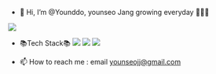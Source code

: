 - 👋 Hi, I’m @Younddo, younseo Jang
growing everyday 🌱🌱🌼
<!-- <img src="https://img.shields.io/badge/이름-색상코드?style=flat-square&logo=로고명&logoColor=로고색"/>
<a href="링크"><img src="위에있는뱃지코드"/></a> -->

<a href="https://velog.io/@younseo1016"><img src="https://img.shields.io/badge/Velog-20C997?style=flat-square&logo=velog&logoColor=white"/></a>

- 📚Tech Stack📚
<img src="https://img.shields.io/badge/Spring-6DB33F?style=flat-square&logo=spring&logoColor=black"/> <img src="https://img.shields.io/badge/SpringBoot-6DB33F?style=flat-square&logo=springboot&logoColor=black"/> <img src="https://img.shields.io/badge/github-181717?style=flat-square&logo=github&logoColor=black"/>

- 📫 How to reach me : email younseojj@gmail.com

<!---
Younddo/Younddo is a ✨ special ✨ repository because its `README.md` (this file) appears on your GitHub profile.
You can click the Preview link to take a look at your changes.
--->
